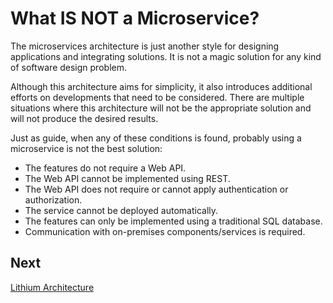 # What IS NOT a Microservice?

The microservices architecture is just another style for designing applications and integrating solutions. It is not a magic solution for any kind of software design problem.

Although this architecture aims for simplicity, it also introduces additional efforts on developments that need to be considered. There are multiple situations where this architecture will not be the appropriate solution and will not produce the desired results.

Just as guide, when any of these conditions is found, probably using a microservice is not the best solution:

- The features do not require a Web API.
- The Web API cannot be implemented using REST.
- The Web API does not require or cannot apply authentication or authorization.
- The service cannot be deployed automatically.
- The features can only be implemented using a traditional SQL database.
- Communication with on-premises components/services is required.

## Next

[Lithium Architecture](3-lithium-architecture.md)
